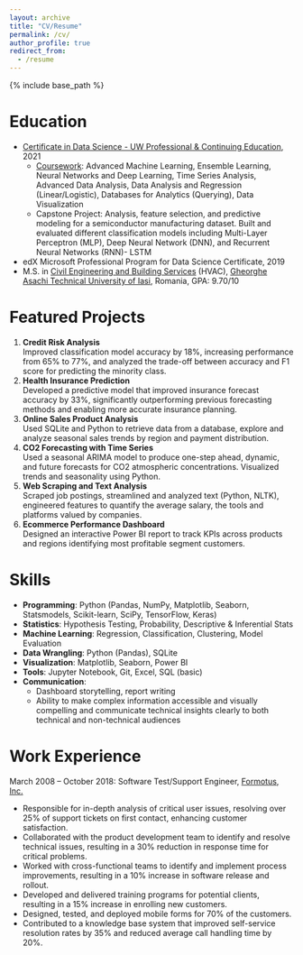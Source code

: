 ```yaml
---
layout: archive
title: "CV/Resume"
permalink: /cv/
author_profile: true
redirect_from:
  - /resume
---
```


{% include base_path %}

Education
======
* [Certificate in Data Science - UW Professional & Continuing Education](https://www.pce.uw.edu/certificates/data-science), 2021
  * [Coursework](https://github.com/ciDSproj/coursework): Advanced Machine Learning, Ensemble Learning, Neural Networks and Deep Learning, Time Series Analysis, Advanced Data Analysis, Data Analysis and Regression (Linear/Logistic), Databases for Analytics (Querying), Data Visualization
  * Capstone Project: Analysis, feature selection, and predictive modeling for a semiconductor manufacturing dataset. Built and evaluated different classification models including Multi-Layer Perceptron (MLP), Deep Neural Network (DNN), and Recurrent Neural Networks (RNN)- LSTM
* edX Microsoft Professional Program for Data Science Certificate, 2019
* M.S. in [Civil Engineering and Building Services](https://ci.tuiasi.ro/?lang=en) (HVAC), [Gheorghe Asachi Technical University of Iasi](https://www.tuiasi.ro/?lang=en), Romania, GPA: 9.70/10

Featured Projects
======
1. **Credit Risk Analysis**<br/>
Improved classification model accuracy by 18%, increasing performance from 65% to 77%, and analyzed the trade-off between accuracy and F1 score for predicting the minority class.
2. **Health Insurance Prediction**<br/>
Developed a predictive model that improved insurance forecast accuracy by 33%, significantly outperforming previous forecasting methods and enabling more accurate insurance planning.
3. **Online Sales Product Analysis**<br/>
Used SQLite and Python to retrieve data from a database, explore and analyze seasonal sales trends by region and payment distribution.
4. **CO2 Forecasting with Time Series**<br/>
Used a seasonal ARIMA model to produce one-step ahead, dynamic, and future forecasts for CO2 atmospheric concentrations. Visualized trends and seasonality using Python. 
5. **Web Scraping and Text Analysis**<br/>
Scraped job postings, streamlined and analyzed text (Python, NLTK), engineered features to quantify the average salary, the tools and platforms valued by companies.
6. **Ecommerce Performance Dashboard**<br/>
Designed an interactive Power BI report to track KPIs across products and regions identifying most profitable segment customers.

Skills
======
* **Programming**: Python (Pandas, NumPy, Matplotlib, Seaborn, Statsmodels, Scikit-learn, SciPy, TensorFlow, Keras)
* **Statistics**: Hypothesis Testing, Probability, Descriptive & Inferential Stats
* **Machine Learning**: Regression, Classification, Clustering, Model Evaluation
* **Data Wrangling**: Python (Pandas), SQLite
* **Visualization**: Matplotlib, Seaborn, Power BI
* **Tools**: Jupyter Notebook, Git, Excel, SQL (basic)
* **Communication**: 
  * Dashboard storytelling, report writing
  * Ability to make complex information accessible and visually compelling and communicate technical insights clearly to both technical and non-technical audiences

Work Experience
======
March 2008 – October 2018: Software Test/Support Engineer, [Formotus, Inc.](https://www.softwareadvice.com/home-inspections/formotus-profile)
* Responsible for in-depth analysis of critical user issues, resolving over 25% of support tickets on first contact, enhancing customer satisfaction.
* Collaborated with the product development team to identify and resolve technical issues, resulting in a 30% reduction in response time for critical problems.
* Worked with cross-functional teams to identify and implement process improvements, resulting in a 10% increase in software release and rollout.
* Developed and delivered training programs for potential clients, resulting in a 15% increase in enrolling new customers.
* Designed, tested, and deployed mobile forms for 70% of the customers.
* Contributed to a knowledge base system that improved self-service resolution rates by 35% and reduced average call handling time by 20%.